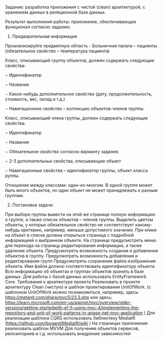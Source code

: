 Задание: разработка приложения с чистой (clean) архитектурой, с хранением данных в реляционной базе данных.

Результат выполнения работы: приложение, обеспечивающее функционал согласно заданию.

1. Предварительная информация

Проанализируйте предметную область - Больничная палата – пациенты (обязательное свойство – температура пациента)

Класс, описывающий группу объектов, должен содержать следующие свойства:

− Идентификатор

− Название

− Какое-нибудь дополнительное свойство (дату, продолжительность, стоимость, вес, оклад и т.д.)

− Навигационное свойство – коллекцию объектов-членов группы

Класс, описывающий члена группы, должен содержать следующие свойства:

− Идентификатор

− Название

− Обязательное свойство согласно варианту задания.

− 2-3 дополнительных свойства, описывающие объект

− Навигационные свойства – идентификатор группы, объект класса руппы.

Отношение между классами: один-ко-многим. В одной группе может быть много объектов, но один объект не может принадлежать к разным группам.

2. Постановка задачи

При выборе группы вывести на этой же странице полную информацию о группе, а также список объектов – членов группы.
Выделить цветом объекты, у которых обязательное свойство не соответствует какому-нибудь критерию, например, меньше допустимого значения.
При клике на объект в списке должна открыться страница с подробной информацией о выбранном объекте. На странице предусмотреть меню для перехода на страницу редактирования информации, а также удаление объекта.
Предусмотреть возможность создания и добавления объектов в группу.
Предусмотреть возможность добавления и редактирования групп
Предусмотреть сохранение файла изображения объекта. Имя файла должно соответствовать идентификатору объекта.
Всю информацию об объектах и группах объектов хранить в базе данных. Для работы с базой данных использовать EntityFramework Core. Требования к архитектуре проекта
Реализовать в проекте архитектуру Clean (чистую) и шаблон проектирования UnitOfWork. (с шаблоном UnitOfWork можно познакомиться, например, здесь: https://metanit.com/sharp/mvc5/23.3.php или здесь: https://learn.microsoft.com/en-us/aspnet/mvc/overview/older-versions/getting-startedwith-ef-5-using-mvc-4/implementing-the-repository-and-unit-of-work-patterns-in-anasp-net-mvc-application )
Для реализации шаблона CQRS использовать библиотеку MediatR (https://github.com/jbogard/MediatR/wiki )
На страницах приложения реализовать шаблон MVVM
Для получения объектов сервисов, репозиториев и т.д. использовать внедрение зависимостей
